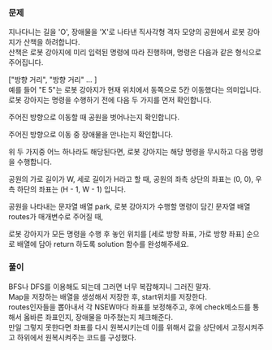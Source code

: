 ### 문제

지나다니는 길을 'O', 장애물을 'X'로 나타낸 직사각형 격자 모양의 공원에서 로봇 강아지가 산책을 하려합니다.   
산책은 로봇 강아지에 미리 입력된 명령에 따라 진행하며, 명령은 다음과 같은 형식으로 주어집니다.   
 
["방향 거리", "방향 거리" … ]   
예를 들어 "E 5"는 로봇 강아지가 현재 위치에서 동쪽으로 5칸 이동했다는 의미입니다. 로봇 강아지는 명령을 수행하기 전에 다음 두 가지를 먼저 확인합니다.   

주어진 방향으로 이동할 때 공원을 벗어나는지 확인합니다.   

주어진 방향으로 이동 중 장애물을 만나는지 확인합니다.   

위 두 가지중 어느 하나라도 해당된다면, 로봇 강아지는 해당 명령을 무시하고 다음 명령을 수행합니다.   

공원의 가로 길이가 W, 세로 길이가 H라고 할 때, 공원의 좌측 상단의 좌표는 (0, 0), 우측 하단의 좌표는 (H - 1, W - 1) 입니다.   

공원을 나타내는 문자열 배열 park, 로봇 강아지가 수행할 명령이 담긴 문자열 배열 routes가 매개변수로 주어질 때,    

로봇 강아지가 모든 명령을 수행 후 놓인 위치를 [세로 방향 좌표, 가로 방향 좌표] 순으로 배열에 담아 return 하도록 solution 함수를 완성해주세요.   


### 풀이

BFS나 DFS를 이용해도 되는데 그러면 너무 복잡해지니 그러진 말자.   
Map을 저장하는 배열을 생성해서 저장한 후, start위치를 저장한다.   
routes인자들을 뽑아내서 각 NSEW마다 좌표를 보정해주고, 후에 check메소드를 통해서 옳바른 좌표인지, 장애물을 마주쳤는지 체크해준다.   
만일 그렇지 못한다면 좌표를 다시 원복시키는데 이를 위해서 값을 상단에서 고정시켜주고 하위에서 원복시켜주는 코드를 구성했다.   



